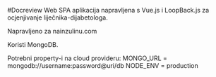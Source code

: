 #Docreview
Web SPA aplikacija napravljena s Vue.js i LoopBack.js za ocjenjivanje liječnika-dijabetologa.

Napravljeno za nainzulinu.com

Koristi MongoDB.

Potrebni property-i na cloud provideru:
MONGO_URL = mongodb://username:password@uri/db
NODE_ENV = production